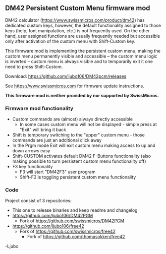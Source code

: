 ## DM42 Persistent Custom Menu firmware mod

DM42 calculator (https://www.swissmicros.com/product/dm42) has dedicated custom keys, however, the default functionality assigned to those keys (help, font manipulation, etc.) is not frequently used. On the other hand, user assigned functions are usually frequently needed but accessible only after activation of the custom menu with Shift-Custom key.

This firmware mod is implementing the persistent custom menu, making the custom menu permanently visible and accessible – the custom menu logic is inverted – custom menu is always visible and to temporarily exit it one need to press Shift-Custom. 

Download: https://github.com/ljubo106/DM42pcm/releases

See https://www.swissmicros.com for firmware update instructions.

**This firmware mod is neither provided by nor supported by SwissMicros.**

### Firmware mod functionality

* Custom commands are (almost) always directly accessible
  * In some cases custom menu will not be displayed - simple press at "Exit" will bring it back
* Shift is temporary switching to the "upper" custom menu - those commands are just an additional click away
* In the Prgm mode Exit will exit custom menu making access to up and down arrows easy
* Shift-CUSTOM activates default DM42 F-Buttons functionality (also making possible to turn persistent custom menu functionality off)
* F3 key functionality
  * F3 will start "DM42F3" user program
  * Shift-F3 is toggling persistent custom menu functionality

### Code
Project consist of 3 repositories:

* This one to release binaries and keep readme and changelog
* https://github.com/ljubo106/DM42PGM
  * Fork of https://github.com/swissmicros/DM42PGM
* https://github.com/ljubo106/free42
  * Fork of https://github.com/swissmicros/free42
    * Fork of https://github.com/thomasokken/free42

-Ljubo
